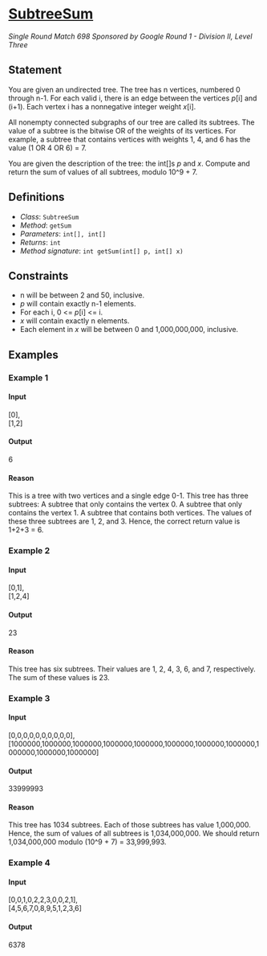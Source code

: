 # [SubtreeSum](/tc?module=ProblemDetail&rd=16802&pm=14392)
*Single Round Match 698 Sponsored by Google Round 1 - Division II, Level Three*

## Statement
You are given an undirected tree.
The tree has n vertices, numbered 0 through n-1.
For each valid i, there is an edge between the vertices *p*[i] and (i+1).
Each vertex i has a nonnegative integer weight *x*[i].

All nonempty connected subgraphs of our tree are called its subtrees.
The value of a subtree is the bitwise OR of the weights of its vertices.
For example, a subtree that contains vertices with weights 1, 4, and 6 has the value (1 OR 4 OR 6) = 7.

You are given the description of the tree: the int[]s *p* and *x*.
Compute and return the sum of values of all subtrees, modulo 10^9 + 7.

## Definitions
- *Class*: `SubtreeSum`
- *Method*: `getSum`
- *Parameters*: `int[], int[]`
- *Returns*: `int`
- *Method signature*: `int getSum(int[] p, int[] x)`

## Constraints
- n will be between 2 and 50, inclusive.
- *p* will contain exactly n-1 elements.
- For each i, 0 <= *p*[i] <= i.
- *x* will contain exactly n elements.
- Each element in *x* will be between 0 and 1,000,000,000, inclusive.

## Examples
### Example 1
#### Input
<c>[0],<br />[1,2]</c>
#### Output
<c>6</c>
#### Reason
This is a tree with two vertices and a single edge 0-1.
This tree has three subtrees:
A subtree that only contains the vertex 0.
A subtree that only contains the vertex 1.
A subtree that contains both vertices.
The values of these three subtrees are 1, 2, and 3.
Hence, the correct return value is 1+2+3 = 6.

### Example 2
#### Input
<c>[0,1],<br />[1,2,4]</c>
#### Output
<c>23</c>
#### Reason
This tree has six subtrees.
Their values are 1, 2, 4, 3, 6, and 7, respectively.
The sum of these values is 23.

### Example 3
#### Input
<c>[0,0,0,0,0,0,0,0,0,0],<br />[1000000,1000000,1000000,1000000,1000000,1000000,1000000,1000000,1000000,1000000,1000000]</c>
#### Output
<c>33999993</c>
#### Reason
This tree has 1034 subtrees.
Each of those subtrees has value 1,000,000.
Hence, the sum of values of all subtrees is 1,034,000,000.
We should return 1,034,000,000 modulo (10^9 + 7) = 33,999,993.

### Example 4
#### Input
<c>[0,0,1,0,2,2,3,0,0,2,1],<br />[4,5,6,7,0,8,9,5,1,2,3,6]</c>
#### Output
<c>6378</c>

